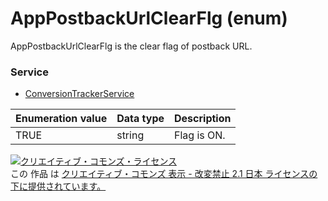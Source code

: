 # AppPostbackUrlClearFlg (enum)
AppPostbackUrlClearFlg is the clear flag of postback URL.

### Service
+ [ConversionTrackerService](./services/ConversionTrackerService.md)

| Enumeration value | Data type | Description | 
|---|---|---|
| TRUE| string| Flag is ON. |

<a rel="license" href="http://creativecommons.org/licenses/by-nd/2.1/jp/"><img alt="クリエイティブ・コモンズ・ライセンス" style="border-width:0" src="https://i.creativecommons.org/l/by-nd/2.1/jp/88x31.png" /></a><br />この 作品 は <a rel="license" href="http://creativecommons.org/licenses/by-nd/2.1/jp/">クリエイティブ・コモンズ 表示 - 改変禁止 2.1 日本 ライセンスの下に提供されています。</a>
